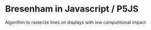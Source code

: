 # Bresenham in Javascript / P5JS
Algorithm to rasterize lines on displays with low computitional impact
